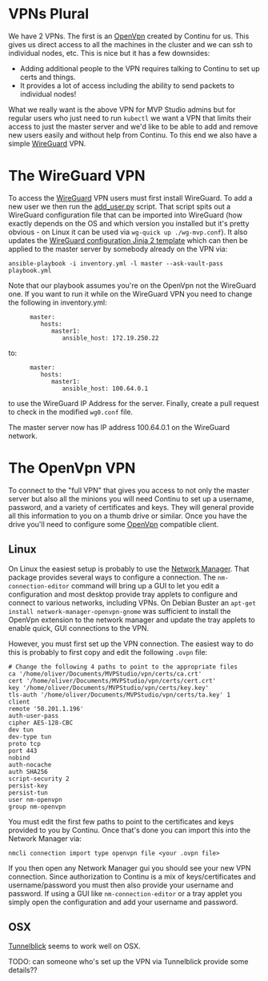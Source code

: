 # VPNs Plural

We have 2 VPNs. The first is an [OpenVpn](https://openvpn.net/) created by Continu for us. This gives us direct access
to all the machines in the cluster and we can ssh to individual nodes, etc. This is nice but it has a few downsides:

* Adding additional people to the VPN requires talking to Continu to set up certs and things.
* It provides a lot of access including the ability to send packets to individual nodes!

What we really want is the above VPN for MVP Studio admins but for regular users who just need to run `kubectl` we want
a VPN that limits their access to just the master server and we'd like to be able to add and remove new users easily and
without help from Continu. To this end we also have a simple [WireGuard](https://www.wireguard.com/) VPN.

# The WireGuard VPN

To access the [WireGuard](https://www.wireguard.com/) VPN users must first install WireGuard. To add a new user we then
run the [add_user.py](../wireguard/add_user.py) script. That script spits out a WireGuard configuration file that can be
imported into WireGuard (how exactly depends on the OS and which version you installed but it's pretty obvious - on
Linux it can be used via `wg-quick up ./wg-mvp.conf`). It also updates the [WireGuard configuration Jinja 2
template](../ansible/templates/wg0.conf) which can then be applied to the master server by somebody already on the VPN
via:

```
ansible-playbook -i inventory.yml -l master --ask-vault-pass playbook.yml
```

Note that our playbook assumes you're on the OpenVpn not the WireGuard one. If you want to run it while on the WireGuard
VPN you need to change the following in inventory.yml:

```
      master:
         hosts:
            master1:
               ansible_host: 172.19.250.22
```

to:

```
      master:
         hosts:
            master1:
               ansible_host: 100.64.0.1
```

to use the WireGuard IP Address for the server. Finally, create a pull request to check in the modified `wg0.conf` file.

The master server now has IP address 100.64.0.1 on the WireGuard network.

# The OpenVpn VPN

To connect to the "full VPN" that gives you access to not only the master server but also all the minions you will need
Continu to set up a username, password, and a variety of certificates and keys. They will general provide all this
information to you on a thumb drive or similar. Once you have the drive you'll need to configure some
[OpenVpn](https://openvpn.net/) compatible client.

## Linux

On Linux the easiest setup is probably to use the [Network
Manager](https://wiki.archlinux.org/index.php/NetworkManager). That package provides several ways to configure a
connection. The `nm-connection-editor` command will bring up a GUI to let you edit a configuration and most desktop
provide tray applets to configure and connect to various networks, including VPNs. On Debian Buster an `apt-get install
network-manager-openvpn-gnome` was sufficient to install the OpenVpn extension to the network manager and update the
tray applets to enable quick, GUI connections to the VPN.

However, you must first set up the VPN connection. The easiest way to do this is probably to first copy and edit the
following `.ovpn` file:

```
# Change the following 4 paths to point to the appropriate files
ca '/home/oliver/Documents/MVPStudio/vpn/certs/ca.crt'
cert '/home/oliver/Documents/MVPStudio/vpn/certs/cert.crt'
key '/home/oliver/Documents/MVPStudio/vpn/certs/key.key'
tls-auth '/home/oliver/Documents/MVPStudio/vpn/certs/ta.key' 1
client
remote '50.201.1.196'
auth-user-pass
cipher AES-128-CBC
dev tun
dev-type tun
proto tcp
port 443
nobind
auth-nocache
auth SHA256
script-security 2
persist-key
persist-tun
user nm-openvpn
group nm-openvpn
```

You must edit the first few paths to point to the certificates and keys provided to you by Continu. Once that's done you
can import this into the Network Manager via:

```
nmcli connection import type openvpn file <your .ovpn file>
```

If you then open any Network Manager gui you should see your new VPN connection.  Since authorization to Continu is a
mix of keys/certificates and username/password you must then also provide your username and password. If using a GUI
like `nm-connection-editor` or a tray applet you simply open the configuration and add your username and password.

## OSX

[Tunnelblick](https://tunnelblick.net/) seems to work well on OSX.

TODO: can someone who's set up the VPN via Tunnelblick provide some details??
